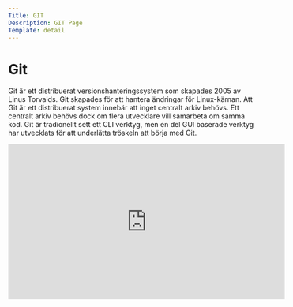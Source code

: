 ```yaml
---
Title: GIT
Description: GIT Page
Template: detail
---
```


# Git
Git är ett distribuerat versionshanteringssystem som skapades 2005 av Linus Torvalds. Git skapades för att hantera ändringar för Linux-kärnan.
Att Git är ett distribuerat system innebär att inget centralt arkiv behövs. Ett centralt arkiv behövs dock om flera utvecklare vill samarbeta om samma kod.
Git är tradionellt sett ett CLI verktyg, men en del GUI baserade verktyg har utvecklats för att underlätta tröskeln att börja med Git.

<iframe width="560" height="315" src="https://www.youtube.com/embed/xvwBtODV0ms?si=ETC8NF0UinpqnLg1" title="YouTube video player" frameborder="0" allow="accelerometer; autoplay; clipboard-write; encrypted-media; gyroscope; picture-in-picture" allowfullscreen></iframe>